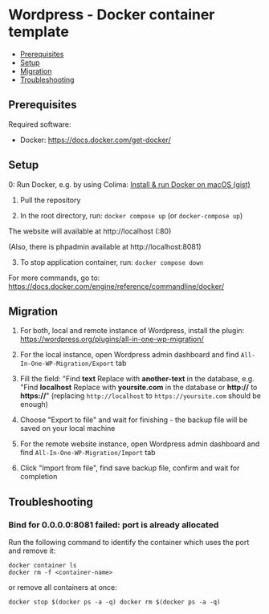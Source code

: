 # Wordpress - Docker container template

- [Prerequisites](#prerequisites)
- [Setup](#setup)
- [Migration](#migration)
- [Troubleshooting](#troubleshooting)

## Prerequisites

Required software:

- Docker: https://docs.docker.com/get-docker/

## Setup

0: Run Docker, e.g. by using Colima: [Install & run Docker on macOS (gist)](https://gist.github.com/mackankowski/7b6b1d861359d31b8a28195432d86d4d)

1. Pull the repository

2. In the root directory, run: `docker compose up` (or `docker-compose up`)

The website will available at http://localhost (:80)

(Also, there is phpadmin available at http://localhost:8081)

3. To stop application container, run: `docker compose down`

For more commands, go to: https://docs.docker.com/engine/reference/commandline/docker/

## Migration

1. For both, local and remote instance of Wordpress, install the plugin: https://wordpress.org/plugins/all-in-one-wp-migration/

2. For the local instance, open Wordpress admin dashboard and find `All-In-One-WP-Migration/Export` tab

3. Fill the field: "Find **text** Replace with **another-text** in the database, e.g. "Find **localhost** Replace with **yoursite.com** in the database or **http://** to **https://**" (replacing `http://localhost` to `https://yoursite.com` should be enough)

4. Choose "Export to file" and wait for finishing - the backup file will be saved on your local machine

5. For the remote website instance, open Wordpress admin dashboard and find `All-In-One-WP-Migration/Import` tab

6. Click "Import from file", find save backup file, confirm and wait for completion

## Troubleshooting

### Bind for 0.0.0.0:8081 failed: port is already allocated

Run the following command to identify the container which uses the port and remove it:

```
docker container ls
docker rm -f <container-name>
```

or remove all containers at once:

`
docker stop $(docker ps -a -q)
docker rm $(docker ps -a -q)
`
